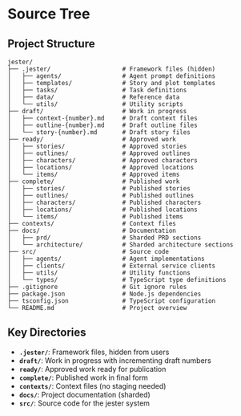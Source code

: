 # Source Tree

## Project Structure

```
jester/
├── .jester/                    # Framework files (hidden)
│   ├── agents/                 # Agent prompt definitions
│   ├── templates/              # Story and plot templates
│   ├── tasks/                  # Task definitions
│   ├── data/                   # Reference data
│   └── utils/                  # Utility scripts
├── draft/                      # Work in progress
│   ├── context-{number}.md     # Draft context files
│   ├── outline-{number}.md     # Draft outline files
│   └── story-{number}.md       # Draft story files
├── ready/                      # Approved work
│   ├── stories/                # Approved stories
│   ├── outlines/               # Approved outlines
│   ├── characters/             # Approved characters
│   ├── locations/              # Approved locations
│   └── items/                  # Approved items
├── complete/                   # Published work
│   ├── stories/                # Published stories
│   ├── outlines/               # Published outlines
│   ├── characters/             # Published characters
│   ├── locations/              # Published locations
│   └── items/                  # Published items
├── contexts/                   # Context files
├── docs/                       # Documentation
│   ├── prd/                    # Sharded PRD sections
│   └── architecture/           # Sharded architecture sections
├── src/                        # Source code
│   ├── agents/                 # Agent implementations
│   ├── clients/                # External service clients
│   ├── utils/                  # Utility functions
│   └── types/                  # TypeScript type definitions
├── .gitignore                  # Git ignore rules
├── package.json                # Node.js dependencies
├── tsconfig.json               # TypeScript configuration
└── README.md                   # Project overview
```

## Key Directories

- **`.jester/`**: Framework files, hidden from users
- **`draft/`**: Work in progress with incrementing draft numbers
- **`ready/`**: Approved work ready for publication
- **`complete/`**: Published work in final form
- **`contexts/`**: Context files (no staging needed)
- **`docs/`**: Project documentation (sharded)
- **`src/`**: Source code for the jester system
